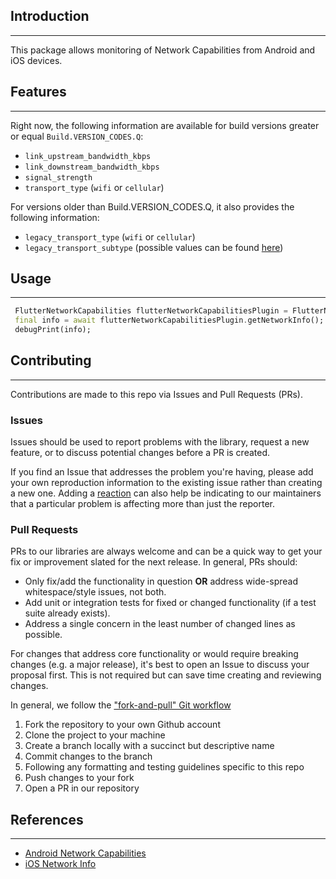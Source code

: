## Introduction
--------
This package allows monitoring of Network Capabilities from Android and iOS devices.

## Features
--------
Right now, the following information are available for build versions greater or equal `Build.VERSION_CODES.Q`:
- `link_upstream_bandwidth_kbps`
- `link_downstream_bandwidth_kbps`
- `signal_strength`
- `transport_type` (`wifi` or `cellular`)

For versions older than Build.VERSION_CODES.Q, it also provides the following information:
- `legacy_transport_type` (`wifi` or `cellular`)
- `legacy_transport_subtype` (possible values can be found [here](https://github.com/nubank/flutter-network-capabilities/blob/2db3c889499ac0e2ca14a56387292b513f7ce377/android/src/main/kotlin/com/example/flutter_network_capabilities/FlutterNetworkCapabilitiesPlugin.kt#L18-L49))

## Usage
--------
```dart
 FlutterNetworkCapabilities flutterNetworkCapabilitiesPlugin = FlutterNetworkCapabilities();
 final info = await flutterNetworkCapabilitiesPlugin.getNetworkInfo();
 debugPrint(info);
```

## Contributing
--------
Contributions are made to this repo via Issues and Pull Requests (PRs).

### Issues

Issues should be used to report problems with the library, request a new feature, or to discuss potential changes before a PR is created.

If you find an Issue that addresses the problem you're having, please add your own reproduction information to the existing issue rather than creating a new one. Adding a [reaction](https://github.blog/2016-03-10-add-reactions-to-pull-requests-issues-and-comments/) can also help be indicating to our maintainers that a particular problem is affecting more than just the reporter.

### Pull Requests

PRs to our libraries are always welcome and can be a quick way to get your fix or improvement slated for the next release. In general, PRs should:

- Only fix/add the functionality in question **OR** address wide-spread whitespace/style issues, not both.
- Add unit or integration tests for fixed or changed functionality (if a test suite already exists).
- Address a single concern in the least number of changed lines as possible.

For changes that address core functionality or would require breaking changes (e.g. a major release), it's best to open an Issue to discuss your proposal first. This is not required but can save time creating and reviewing changes.

In general, we follow the ["fork-and-pull" Git workflow](https://github.com/susam/gitpr)

1. Fork the repository to your own Github account
2. Clone the project to your machine
3. Create a branch locally with a succinct but descriptive name
4. Commit changes to the branch
5. Following any formatting and testing guidelines specific to this repo
6. Push changes to your fork
7. Open a PR in our repository

## References
--------
- [Android Network Capabilities](https://developer.android.com/reference/android/net/NetworkCapabilities)
- [iOS Network Info](https://developer.apple.com/documentation/coretelephony/cttelephonynetworkinfo)
